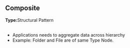 <h2>Composite</h2>
<b>Type:</b>Structural Pattern
<br><br>

<ul>
<li>Applications needs to aggregate data across hierarchy
<li>Example: Folder and File are of same Type Node.
</ul>